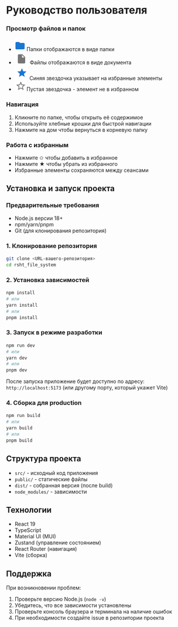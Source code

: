 
# Руководство пользователя



### Просмотр файлов и папок
- ![alt text](image.png) Папки отображаются в виде папки
- ![alt text](image-1.png) Файлы отображаются в виде документа
- ![alt text](image-2.png) Синяя звездочка указывает на избранные элементы
- ![alt text](image-3.png) Пустая звездочка - элемент не в избранном

### Навигация
1. Кликните по папке, чтобы открыть её содержимое
2. Используйте хлебные крошки для быстрой навигации
3. Нажмите на дом чтобы вернуться в корневую папку

### Работа с избранным
- Нажмите ✩ чтобы добавить в избранное
- Нажмите ★ чтобы убрать из избранного
- Избранные элементы сохраняются между сеансами

## Установка и запуск проекта

### Предварительные требования
- Node.js версии 18+
- npm/yarn/pnpm
- Git (для клонирования репозитория)

### 1. Клонирование репозитория
```bash
git clone <URL-вашего-репозитория>
cd rsht_file_system
```

### 2. Установка зависимостей
```bash
npm install
# или
yarn install
# или
pnpm install
```

### 3. Запуск в режиме разработки
```bash
npm run dev
# или
yarn dev
# или
pnpm dev
```

После запуска приложение будет доступно по адресу:
`http://localhost:5173` (или другому порту, который укажет Vite)

### 4. Сборка для production
```bash
npm run build
# или
yarn build
# или
pnpm build
```

## Структура проекта
- `src/` - исходный код приложения
- `public/` - статические файлы
- `dist/` - собранная версия (после build)
- `node_modules/` - зависимости

## Технологии
- React 19
- TypeScript
- Material UI (MUI)
- Zustand (управление состоянием)
- React Router (навигация)
- Vite (сборка)

## Поддержка
При возникновении проблем:
1. Проверьте версию Node.js (`node -v`)
2. Убедитесь, что все зависимости установлены
3. Проверьте консоль браузера и терминала на наличие ошибок
4. При необходимости создайте issue в репозитории проекта